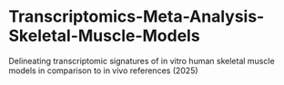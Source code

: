 # Transcriptomics-Meta-Analysis-Skeletal-Muscle-Models
Delineating transcriptomic signatures of in vitro human skeletal muscle models in comparison to in vivo references (2025)
